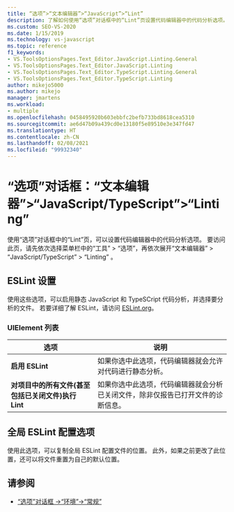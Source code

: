 ```yaml
---
title: “选项”>“文本编辑器”>“JavaScript”>“Lint”
description: 了解如何使用“选项”对话框中的“Lint”页设置代码编辑器中的代码分析选项。
ms.custom: SEO-VS-2020
ms.date: 1/15/2019
ms.technology: vs-javascript
ms.topic: reference
f1_keywords:
- VS.ToolsOptionsPages.Text_Editor.JavaScript.Linting.General
- VS.ToolsOptionsPages.Text_Editor.JavaScript.Linting
- VS.ToolsOptionsPages.Text_Editor.TypeScript.Linting.General
- VS.ToolsOptionsPages.Text_Editor.TypeScript.Linting
author: mikejo5000
ms.author: mikejo
manager: jmartens
ms.workload:
- multiple
ms.openlocfilehash: 0458495920b603ebbfc2befb733bd8618cea5310
ms.sourcegitcommit: ae6d47b09a439cd0e13180f5e89510e3e347fd47
ms.translationtype: HT
ms.contentlocale: zh-CN
ms.lasthandoff: 02/08/2021
ms.locfileid: "99932340"
---
```

# <a name="options-dialog-box-text-editor--javascripttypescript--linting"></a>“选项”对话框：“文本编辑器”\>“JavaScript/TypeScript”\>“Linting”

使用“选项”对话框中的“Lint”页，可以设置代码编辑器中的代码分析选项。 要访问此页，请先依次选择菜单栏中的“工具” > “选项”，再依次展开“文本编辑器” > “JavaScript/TypeScript” > “Linting”    。

## <a name="eslint-settings"></a>ESLint 设置

使用这些选项，可以启用静态 JavaScript 和 TypeSCript 代码分析，并选择要分析的文件。 若要详细了解 ESLint，请访问 [ESLint.org](https://eslint.org/)。

### <a name="uielement-list"></a>UIElement 列表

|选项|说明|
|------------|-----------------|
|**启用 ESLint**|如果你选中此选项，代码编辑器就会允许对代码进行静态分析。|
|**对项目中的所有文件(甚至包括已关闭文件)执行 Lint**|如果你选中此选项，代码编辑器就会分析已关闭文件，除非仅报告已打开文件的诊断信息。|

## <a name="global-eslint-config-options"></a>全局 ESLint 配置选项

使用此选项，可以复制全局 ESLint 配置文件的位置。 此外，如果之前更改了此位置，还可以将文件重置为自己的默认位置。

## <a name="see-also"></a>请参阅

- [“选项”对话框 ->“环境”->“常规”](../../ide/reference/general-environment-options-dialog-box.md)